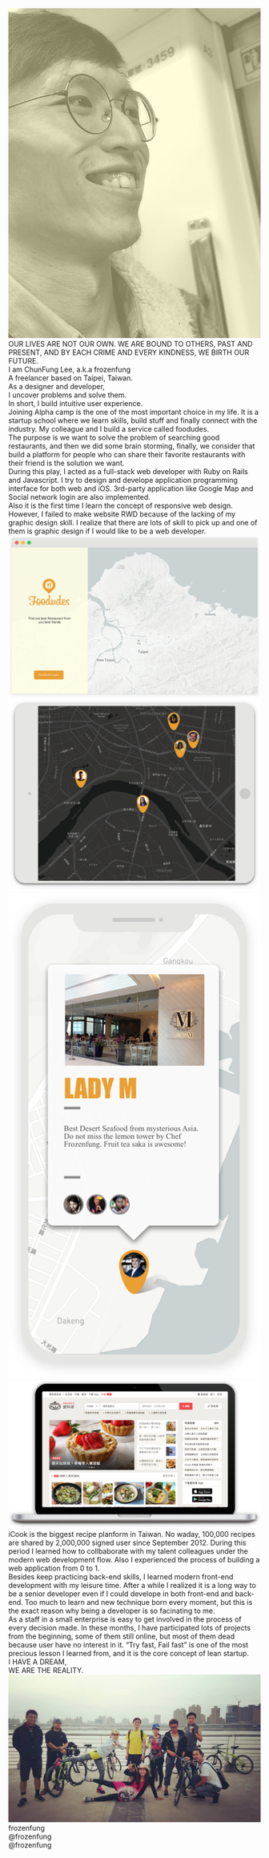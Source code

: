 <div id="fullpage">
  <div class="section active">
    <div class="container intro">
      <div class="decorater-one"></div>
      <div class="decorater-two"></div>
      <div class="selfie">
        <img src='images/intro/selfie.png' />
      </div>
      <div class="quote">OUR LIVES ARE NOT OUR OWN. WE ARE BOUND TO OTHERS, PAST AND PRESENT, AND BY EACH CRIME AND EVERY KINDNESS, WE BIRTH OUR FUTURE.
      </div>
      <div class="blank">
      </div>
      <div class="profile">
        I am ChunFung Lee, a.k.a frozenfung
        <br/>
        A freelancer based on Taipei, Taiwan.
        <br/>
        As a designer and developer,
        <br/>
        I uncover problems and solve them.
        <br/>
        In short, I build intuitive user experience.
      </div>
    </div>
  </div>
  <!-- Career -->
  <div class="section">
    <div class="container foodudes">
      <div class="decorater-one"></div>
      <div class="paragraph paragraph-one reveal">
        Joining Alpha camp is the one of the most important choice in my life. It is a startup school where we learn skills, build stuff and finally connect with the industry. My colleague and I build a service called foodudes.
      </div>
      <div class="paragraph paragraph-two reveal">
        The purpose is we want to solve the problem of searching good restaurants, and then we did some brain storming, finally, we consider that build a platform for people who can share their favorite restaurants with their friend is the solution we want.
      </div>
      <div class="paragraph paragraph-three reveal">
        During this play, I acted as a full-stack web developer with Ruby on Rails and Javascript. I try to design and develope application programming interface for both web and iOS. 3rd-party application like Google Map and Social network login are also implemented.
      </div>
      <div class="paragraph paragraph-four reveal">
        Also it is the first time I learn the concept of responsive web design. However, I failed to make website RWD because of the lacking of my graphic design skill. I realize that there are lots of skill to pick up and one of them is graphic design if I would like to be a web developer.
      </div>
      <div class="website reveal">
        <img src="images/foodudes/website.png">
      </div>
      <div class="ipad reveal">
        <img src="images/foodudes/ipad.png">
      </div>
      <div class="iphoneX reveal">
        <img src="images/foodudes/iphoneX.png">
      </div>
    </div>
  </div>
  <div class="section">
    <div class="container icook">
      <div class="MBPr reveal">
        <img src="images/icook/MBPr.png">
      </div>
      <div class="decorater-one"></div>
      <div class="decorater-two"></div>
      <div class="decorater-three"></div>
      <div class="paragraph paragraph-one reveal">
        iCook is the biggest recipe planform in Taiwan. No  waday, 100,000 recipes are shared by 2,000,000 signed user since  September 2012. During this period I learned  how to collbaborate with my talent colleagues under the modern web development flow. Also I experienced the process of building a web application from 0 to 1.
      </div>
      <div class="paragraph paragraph-two reveal">
        Besides keep practicing back-end skills, I learned modern front-end development with my leisure time. After a while I realized it is a long way to be a senior developer even if I could develope in both front-end and back-end. Too much to learn and new technique born every moment, but this is the exact reason why being a developer is so facinating to me.
      </div>
      <div class="paragraph paragraph-three reveal">
        As a staff in a small enterprise  is easy to get involved in the process of every decision made. In these months, I have participated  lots of projects from the beginning, some of them still online, but most of them dead because user have no interest in it. “Try fast, Fail fast” is one of the most precious lesson I learned from, and it is the core concept of lean startup.
      </div>
    </div>
  </div>
  <div class="section">
    <div class="container end">
      <div class="decorater-one"></div>
      <div class="quote reveal">
      I HAVE A DREAM,<br/>
      WE ARE THE REALITY.
      </div>
      <div class="mates reveal">
        <img src="images/end/mates.jpg" />
      </div>
      <div class="contact reveal">
        <i class="fab fa-github"></i>
        <span>frozenfung</span>
        <br/>
        <i class="fab fa-twitter"></i>
        <span>@frozenfung</span>
        <br/>
        <i class="fab fa-medium"></i>
        <span>@frozenfung</span>
      </div>
    </div>
  </div>
</div>
